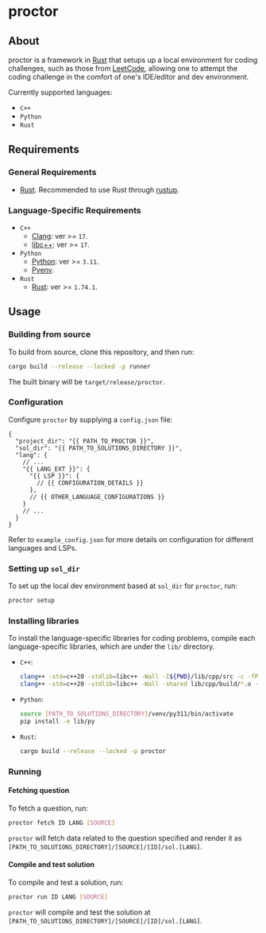 # proctor

## About
proctor is a framework in [Rust](https://www.rust-lang.org/) that setups up a local environment for coding challenges, such as those from [LeetCode](https://leetcode.com), allowing one to attempt the coding challenge in the comfort of one's IDE/editor and dev environment.

Currently supported languages:
* `C++`
* `Python`
* `Rust`

## Requirements
### General Requirements
* [Rust](https://www.rust-lang.org/). Recommended to use Rust through [rustup](https://rustup.rs/).

### Language-Specific Requirements
* `C++`
    * [Clang](https://clang.llvm.org/): ver >= `17`.
    * [libc++](https://libcxx.llvm.org/): ver >= `17`.
* `Python`
    * [Python](https://www.python.org/): ver >= `3.11`.
    * [Pyenv](https://github.com/pyenv/pyenv).
* `Rust`
    * [Rust](https://www.rust-lang.org/): ver >= `1.74.1`.

## Usage
### Building from source
To build from source, clone this repository, and then run:
```sh
cargo build --release --locked -p runner
```
The built binary will be `target/release/proctor`.

### Configuration
Configure `proctor` by supplying a `config.json` file:
```
{
  "project_dir": "{{ PATH_TO_PROCTOR }}",
  "sol_dir": "{{ PATH_TO_SOLUTIONS_DIRECTORY }}",
  "lang": {
    // ...
    "{{ LANG_EXT }}": {
      "{{ LSP }}": {
        // {{ CONFIGURATION_DETAILS }}
      },
      // {{ OTHER_LANGUAGE_CONFIGURATIONS }}
    }
    // ...
  }
}
```
Refer to `example_config.json` for more details on configuration for different languages and LSPs.

### Setting up `sol_dir`
To set up the local dev environment based at `sol_dir` for `proctor`, run:
```sh
proctor setup
```

### Installing libraries
To install the language-specific libraries for coding problems, compile each language-specific libraries, which are under the `lib/` directory.
* `C++`:
    ```sh
    clang++ -std=c++20 -stdlib=libc++ -Wall -I${PWD}/lib/cpp/src -c -fPIC lib/cpp/src/[SOURCE]/[DATA_STRUCTURE].cpp -o lib/cpp/build/[SOURCE]_[DATA_STRUCTURE].o
    clang++ -std=c++20 -stdlib=libc++ -Wall -shared lib/cpp/build/*.o -o lib/cpp/build/libproctor.so
    ```
* `Python`:
    ```sh
    source [PATH_TO_SOLUTIONS_DIRECTORY]/venv/py311/bin/activate
    pip install -e lib/py
    ```
* `Rust`:
    ```sh
    cargo build --release --locked -p proctor
    ```

### Running
#### Fetching question
To fetch a question, run:
```sh
proctor fetch ID LANG [SOURCE]
```
`proctor` will fetch data related to the question specified and render it as `[PATH_TO_SOLUTIONS_DIRECTORY]/[SOURCE]/[ID]/sol.[LANG]`.

#### Compile and test solution
To compile and test a solution, run:
```sh
proctor run ID LANG [SOURCE]
```
`proctor` will compile and test the solution at `[PATH_TO_SOLUTIONS_DIRECTORY]/[SOURCE]/[ID]/sol.[LANG]`.
